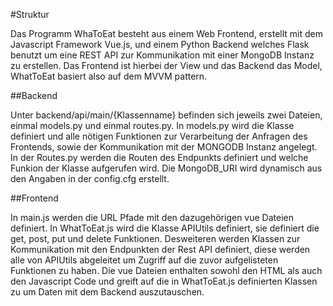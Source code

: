 #Struktur

Das Programm WhaToEat besteht aus einem Web Frontend, erstellt mit dem Javascript Framework Vue.js, und einem Python Backend welches Flask benutzt um eine REST API zur Kommunikation mit einer MongoDB Instanz zu erstellen.
Das Frontend ist hierbei der View und das Backend das Model, WhatToEat basiert also auf dem MVVM pattern. 

##Backend

Unter backend/api/main/{Klassenname} befinden sich jeweils zwei Dateien, einmal models.py und einmal routes.py. In models.py wird die Klasse definiert und alle nötigen Funktionen zur Verarbeitung der Anfragen des Frontends, sowie der Kommunikation mit der MONGODB Instanz angelegt. In der Routes.py werden die Routen des Endpunkts definiert und welche Funkion der Klasse aufgerufen wird. Die MongoDB_URI wird dynamisch aus den Angaben in der config.cfg erstellt.

##Frontend

In main.js werden die URL Pfade mit den dazugehörigen vue Dateien definiert. In WhatToEat.js wird die Klasse APIUtils definiert, sie definiert die get, post, put und delete Funktionen. Desweiteren werden Klassen zur Kommunikation mit den Endpunkten der Rest API definiert, diese werden alle von APIUtils abgeleitet um Zugriff auf die zuvor aufgelisteten Funktionen zu haben. Die vue Dateien enthalten sowohl den HTML als auch den Javascript Code und greift auf die in WhatToEat.js definierten Klassen zu um Daten mit dem Backend auszutauschen.